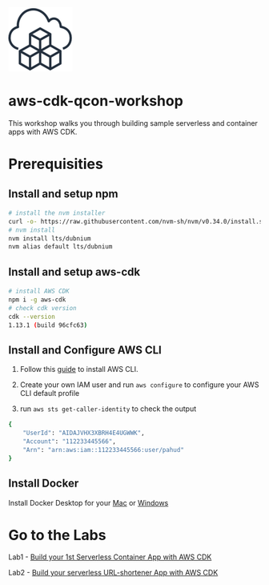 ![](https://raw.githubusercontent.com/aws/aws-cdk/master/logo/default-128-dark.png)

# aws-cdk-qcon-workshop

This workshop walks you through building sample serverless and container apps with AWS CDK.



# Prerequisities



## Install and setup npm

```bash
# install the nvm installer
curl -o- https://raw.githubusercontent.com/nvm-sh/nvm/v0.34.0/install.sh | bash
# nvm install 
nvm install lts/dubnium
nvm alias default lts/dubnium

```



## Install and setup aws-cdk

```bash
# install AWS CDK
npm i -g aws-cdk
# check cdk version
cdk --version
1.13.1 (build 96cfc63)
```



## Install and Configure AWS CLI

1. Follow this [guide](https://docs.aws.amazon.com/zh_cn/cli/latest/userguide/cli-chap-install.html) to install AWS CLI.
2. Create your own IAM user and run `aws configure` to configure your AWS CLI default profile

3. run `aws sts get-caller-identity` to check the output

```bash
{
    "UserId": "AIDAJVHX3XBRH4E4UGWWK",
    "Account": "112233445566",
    "Arn": "arn:aws:iam::112233445566:user/pahud"
}
```



## Install Docker

Install Docker Desktop for your [Mac](https://docs.docker.com/docker-for-mac/) or [Windows](https://docs.docker.com/docker-for-windows/)



# Go to the Labs

Lab1 - [Build your 1st Serverless Container App with AWS CDK](./Lab1/)

Lab2 - [Build your serverless URL-shortener App with AWS CDK](./Lab2/README.md)

